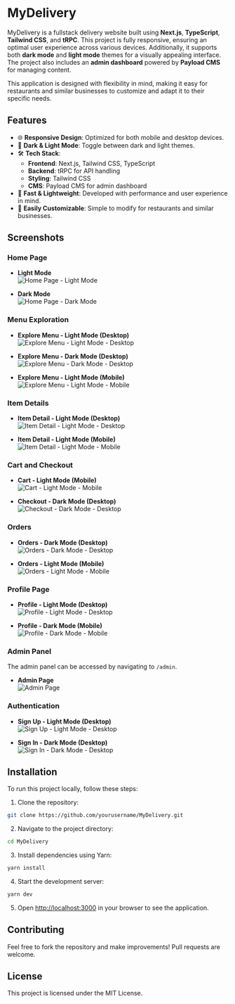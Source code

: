 
# MyDelivery

MyDelivery is a fullstack delivery website built using **Next.js**, **TypeScript**, **Tailwind CSS**, and **tRPC**. This project is fully responsive, ensuring an optimal user experience across various devices. Additionally, it supports both **dark mode** and **light mode** themes for a visually appealing interface. The project also includes an **admin dashboard** powered by **Payload CMS** for managing content.

This application is designed with flexibility in mind, making it easy for restaurants and similar businesses to customize and adapt it to their specific needs.

## Features

- 🌐 **Responsive Design**: Optimized for both mobile and desktop devices.
- 🌙 **Dark & Light Mode**: Toggle between dark and light themes.
- 🛠️ **Tech Stack**: 
  - **Frontend**: Next.js, Tailwind CSS, TypeScript
  - **Backend**: tRPC for API handling
  - **Styling**: Tailwind CSS
  - **CMS**: Payload CMS for admin dashboard
- 🚀 **Fast & Lightweight**: Developed with performance and user experience in mind.
- 🔄 **Easily Customizable**: Simple to modify for restaurants and similar businesses.

## Screenshots

### Home Page

- **Light Mode**  
  ![Home Page - Light Mode](/assets/screenshots/image.png)

- **Dark Mode**  
  ![Home Page - Dark Mode](/assets/screenshots/image-1.png)

### Menu Exploration

- **Explore Menu - Light Mode (Desktop)**  
  ![Explore Menu - Light Mode - Desktop](/assets/screenshots/image-2.png)

- **Explore Menu - Dark Mode (Desktop)**  
  ![Explore Menu - Dark Mode - Desktop](/assets/screenshots/image-3.png)

- **Explore Menu - Light Mode (Mobile)**  
  ![Explore Menu - Light Mode - Mobile](/assets/screenshots/image-5.png)

### Item Details

- **Item Detail - Light Mode (Desktop)**  
  ![Item Detail - Light Mode - Desktop](/assets/screenshots/image-4.png)

- **Item Detail - Light Mode (Mobile)**  
  ![Item Detail - Light Mode - Mobile](/assets/screenshots/image-6.png)

### Cart and Checkout

- **Cart - Light Mode (Mobile)**  
  ![Cart - Light Mode - Mobile](/assets/screenshots/image-8.png)

- **Checkout - Dark Mode (Desktop)**  
  ![Checkout - Dark Mode - Desktop](/assets/screenshots/image-7.png)

### Orders

- **Orders - Dark Mode (Desktop)**  
  ![Orders - Dark Mode - Desktop](/assets/screenshots/image-9.png)

- **Orders - Light Mode (Mobile)**  
  ![Orders - Light Mode - Mobile](/assets/screenshots/image-10.png)

### Profile Page

- **Profile - Light Mode (Desktop)**  
  ![Profile - Light Mode - Desktop](/assets/screenshots/image-11.png)

- **Profile - Dark Mode (Mobile)**  
  ![Profile - Dark Mode - Mobile](/assets/screenshots/image-12.png)

### Admin Panel

The admin panel can be accessed by navigating to `/admin`.

- **Admin Page**  
  ![Admin Page](/assets/screenshots/image-14.png)

### Authentication

- **Sign Up - Light Mode (Desktop)**  
  ![Sign Up - Light Mode - Desktop](/assets/screenshots/image-15.png)

- **Sign In - Dark Mode (Desktop)**  
  ![Sign In - Dark Mode - Desktop](/assets/screenshots/image-16.png)

## Installation

To run this project locally, follow these steps:

1. Clone the repository:

```bash
git clone https://github.com/yourusername/MyDelivery.git
```

2. Navigate to the project directory:

```bash
cd MyDelivery
```

3. Install dependencies using Yarn:

```bash
yarn install
```

4. Start the development server:

```bash
yarn dev
```

5. Open [http://localhost:3000](http://localhost:3000) in your browser to see the application.

## Contributing

Feel free to fork the repository and make improvements! Pull requests are welcome.

## License

This project is licensed under the MIT License.
